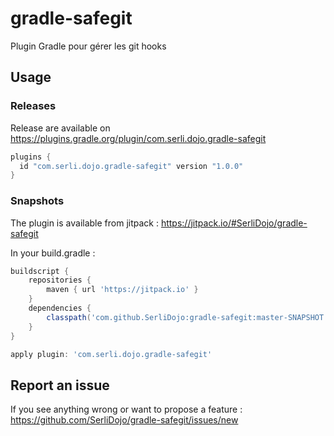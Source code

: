 # gradle-safegit
Plugin Gradle pour gérer les git hooks

## Usage

### Releases

Release are available on https://plugins.gradle.org/plugin/com.serli.dojo.gradle-safegit

```groovy
plugins {
  id "com.serli.dojo.gradle-safegit" version "1.0.0"
}
```

### Snapshots

The plugin is available from jitpack : 
https://jitpack.io/#SerliDojo/gradle-safegit

In your build.gradle : 
```groovy
buildscript {
    repositories {
        maven { url 'https://jitpack.io' }
    }
    dependencies {
        classpath('com.github.SerliDojo:gradle-safegit:master-SNAPSHOT')
    }
}

apply plugin: 'com.serli.dojo.gradle-safegit'
```

## Report an issue

If you see anything wrong or want to propose a feature : https://github.com/SerliDojo/gradle-safegit/issues/new
